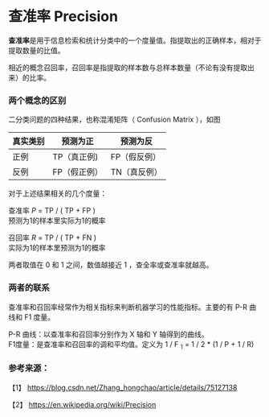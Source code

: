 # 查准率 Precision 

**查准率**是用于信息检索和统计分类中的一个度量值。指提取出的正确样本，相对于提取数量的比值。

相近的概念召回率，召回率是指提取的样本数与总样本数量（不论有没有提取出来）的比率。

### 两个概念的区别

二分类问题的四种结果，也称混淆矩阵（ Confusion Matrix ），如图

|    真实类别  |  预测为正 | 预测为反 |
|-----------|---------|----------|
|正例 | TP（真正例) | FP（假反例）|
|反例 | FP（假正例）| TN（真反例）|


对于上述结果相关的几个度量：

查准率 *P* = TP / ( TP + FP )  
预测为1的样本里实际为1的概率  

召回率 *R* = TP / ( TP + FN )  
实际为1的样本里预测为1的概率

两者取值在 0 和 1 之间，数值越接近 1 ，查全率或查准率就越高。


### 两者的联系

查准率和召回率经常作为相关指标来判断机器学习的性能指标。主要的有 P-R 曲线和 F1 度量。

P-R 曲线：以查准率和召回率分别作为 X 轴和 Y 轴得到的曲线。  
F1度量：是查准率和召回率的调和平均值。定义为 1 / F <sub>1</sub> = 1 / 2 * (1 / P + 1 / R)


### 参考来源：

【1】  https://blog.csdn.net/Zhang_hongchao/article/details/75127138

【2】  https://en.wikipedia.org/wiki/Precision

